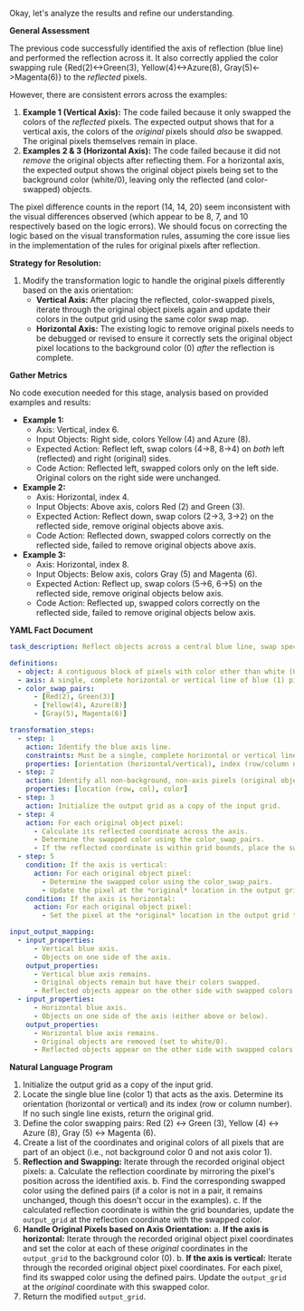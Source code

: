 Okay, let's analyze the results and refine our understanding.

**General Assessment**

The previous code successfully identified the axis of reflection (blue line) and performed the reflection across it. It also correctly applied the color swapping rule {Red(2)<->Green(3), Yellow(4)<->Azure(8), Gray(5)<->Magenta(6)} to the *reflected* pixels.

However, there are consistent errors across the examples:

1.  **Example 1 (Vertical Axis):** The code failed because it only swapped the colors of the *reflected* pixels. The expected output shows that for a vertical axis, the colors of the *original* pixels should *also* be swapped. The original pixels themselves remain in place.
2.  **Examples 2 & 3 (Horizontal Axis):** The code failed because it did not *remove* the original objects after reflecting them. For a horizontal axis, the expected output shows the original object pixels being set to the background color (white/0), leaving only the reflected (and color-swapped) objects.

The pixel difference counts in the report (14, 14, 20) seem inconsistent with the visual differences observed (which appear to be 8, 7, and 10 respectively based on the logic errors). We should focus on correcting the logic based on the visual transformation rules, assuming the core issue lies in the implementation of the rules for original pixels after reflection.

**Strategy for Resolution:**

1.  Modify the transformation logic to handle the original pixels differently based on the axis orientation:
    *   **Vertical Axis:** After placing the reflected, color-swapped pixels, iterate through the original object pixels again and update their colors in the output grid using the same color swap map.
    *   **Horizontal Axis:** The existing logic to remove original pixels needs to be debugged or revised to ensure it correctly sets the original object pixel locations to the background color (0) *after* the reflection is complete.

**Gather Metrics**

No code execution needed for this stage, analysis based on provided examples and results:

*   **Example 1:**
    *   Axis: Vertical, index 6.
    *   Input Objects: Right side, colors Yellow (4) and Azure (8).
    *   Expected Action: Reflect left, swap colors (4->8, 8->4) on *both* left (reflected) and right (original) sides.
    *   Code Action: Reflected left, swapped colors only on the left side. Original colors on the right side were unchanged.
*   **Example 2:**
    *   Axis: Horizontal, index 4.
    *   Input Objects: Above axis, colors Red (2) and Green (3).
    *   Expected Action: Reflect down, swap colors (2->3, 3->2) on the reflected side, remove original objects above axis.
    *   Code Action: Reflected down, swapped colors correctly on the reflected side, failed to remove original objects above axis.
*   **Example 3:**
    *   Axis: Horizontal, index 8.
    *   Input Objects: Below axis, colors Gray (5) and Magenta (6).
    *   Expected Action: Reflect up, swap colors (5->6, 6->5) on the reflected side, remove original objects below axis.
    *   Code Action: Reflected up, swapped colors correctly on the reflected side, failed to remove original objects below axis.

**YAML Fact Document**


```yaml
task_description: Reflect objects across a central blue line, swap specific colors, and handle original objects based on line orientation.

definitions:
  - object: A contiguous block of pixels with color other than white (0) or blue (1).
  - axis: A single, complete horizontal or vertical line of blue (1) pixels.
  - color_swap_pairs:
      - [Red(2), Green(3)]
      - [Yellow(4), Azure(8)]
      - [Gray(5), Magenta(6)]

transformation_steps:
  - step: 1
    action: Identify the blue axis line.
    constraints: Must be a single, complete horizontal or vertical line.
    properties: [orientation (horizontal/vertical), index (row/column number)]
  - step: 2
    action: Identify all non-background, non-axis pixels (original object pixels).
    properties: [location (row, col), color]
  - step: 3
    action: Initialize the output grid as a copy of the input grid.
  - step: 4
    action: For each original object pixel:
      - Calculate its reflected coordinate across the axis.
      - Determine the swapped color using the color_swap_pairs.
      - If the reflected coordinate is within grid bounds, place the swapped color at that coordinate in the output grid.
  - step: 5
    condition: If the axis is vertical:
      action: For each original object pixel:
        - Determine the swapped color using the color_swap_pairs.
        - Update the pixel at the *original* location in the output grid with the swapped color.
    condition: If the axis is horizontal:
      action: For each original object pixel:
        - Set the pixel at the *original* location in the output grid to the background color (white/0).

input_output_mapping:
  - input_properties:
      - Vertical blue axis.
      - Objects on one side of the axis.
    output_properties:
      - Vertical blue axis remains.
      - Original objects remain but have their colors swapped.
      - Reflected objects appear on the other side with swapped colors.
  - input_properties:
      - Horizontal blue axis.
      - Objects on one side of the axis (either above or below).
    output_properties:
      - Horizontal blue axis remains.
      - Original objects are removed (set to white/0).
      - Reflected objects appear on the other side with swapped colors.
```


**Natural Language Program**

1.  Initialize the output grid as a copy of the input grid.
2.  Locate the single blue line (color 1) that acts as the axis. Determine its orientation (horizontal or vertical) and its index (row or column number). If no such single line exists, return the original grid.
3.  Define the color swapping pairs: Red (2) <-> Green (3), Yellow (4) <-> Azure (8), Gray (5) <-> Magenta (6).
4.  Create a list of the coordinates and original colors of all pixels that are part of an object (i.e., not background color 0 and not axis color 1).
5.  **Reflection and Swapping:** Iterate through the recorded original object pixels:
    a. Calculate the reflection coordinate by mirroring the pixel's position across the identified axis.
    b. Find the corresponding swapped color using the defined pairs (if a color is not in a pair, it remains unchanged, though this doesn't occur in the examples).
    c. If the calculated reflection coordinate is within the grid boundaries, update the `output_grid` at the reflection coordinate with the swapped color.
6.  **Handle Original Pixels based on Axis Orientation:**
    a.  **If the axis is horizontal:** Iterate through the recorded original object pixel coordinates and set the color at each of these *original* coordinates in the `output_grid` to the background color (0).
    b.  **If the axis is vertical:** Iterate through the recorded original object pixel coordinates. For each pixel, find its swapped color using the defined pairs. Update the `output_grid` at the *original* coordinate with this swapped color.
7.  Return the modified `output_grid`.